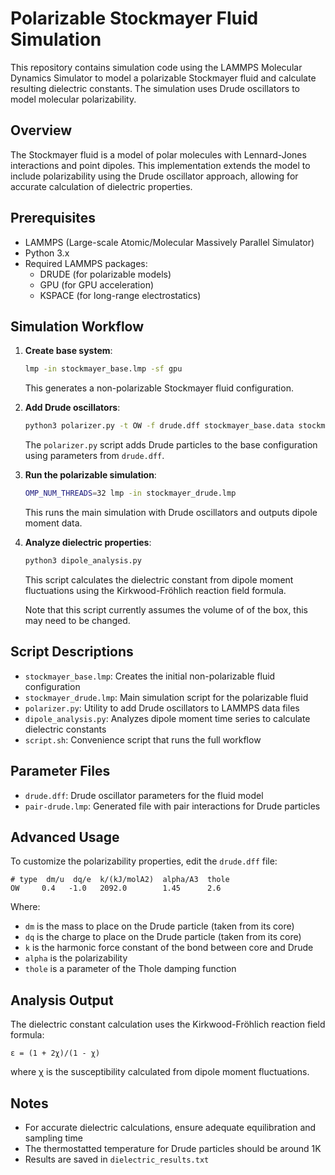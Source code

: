 # Polarizable Stockmayer Fluid Simulation

This repository contains simulation code using the LAMMPS Molecular Dynamics Simulator to model a polarizable Stockmayer fluid and calculate resulting dielectric constants. The simulation uses Drude oscillators to model molecular polarizability.

## Overview

The Stockmayer fluid is a model of polar molecules with Lennard-Jones interactions and point dipoles. This implementation extends the model to include polarizability using the Drude oscillator approach, allowing for accurate calculation of dielectric properties.

## Prerequisites

- LAMMPS (Large-scale Atomic/Molecular Massively Parallel Simulator)
- Python 3.x
- Required LAMMPS packages:
  - DRUDE (for polarizable models)
  - GPU (for GPU acceleration)
  - KSPACE (for long-range electrostatics)

## Simulation Workflow

1. **Create base system**:
   ```bash
   lmp -in stockmayer_base.lmp -sf gpu
   ```
   This generates a non-polarizable Stockmayer fluid configuration.

2. **Add Drude oscillators**:
   ```bash
   python3 polarizer.py -t OW -f drude.dff stockmayer_base.data stockmayer_drude.data
   ```
   The `polarizer.py` script adds Drude particles to the base configuration using parameters from `drude.dff`.

3. **Run the polarizable simulation**:
   ```bash
   OMP_NUM_THREADS=32 lmp -in stockmayer_drude.lmp
   ```
   This runs the main simulation with Drude oscillators and outputs dipole moment data.

4. **Analyze dielectric properties**:
   ```bash
   python3 dipole_analysis.py
   ```
   This script calculates the dielectric constant from dipole moment fluctuations using the Kirkwood-Fröhlich reaction field formula.

   Note that this script currently assumes the volume of of the box, this may need to be changed.

## Script Descriptions

- `stockmayer_base.lmp`: Creates the initial non-polarizable fluid configuration
- `stockmayer_drude.lmp`: Main simulation script for the polarizable fluid
- `polarizer.py`: Utility to add Drude oscillators to LAMMPS data files
- `dipole_analysis.py`: Analyzes dipole moment time series to calculate dielectric constants
- `script.sh`: Convenience script that runs the full workflow

## Parameter Files

- `drude.dff`: Drude oscillator parameters for the fluid model
- `pair-drude.lmp`: Generated file with pair interactions for Drude particles

## Advanced Usage

To customize the polarizability properties, edit the `drude.dff` file:
```
# type  dm/u  dq/e  k/(kJ/molA2)  alpha/A3  thole
OW     0.4   -1.0   2092.0        1.45      2.6
```

Where:
- `dm` is the mass to place on the Drude particle (taken from its core)
- `dq` is the charge to place on the Drude particle (taken from its core)
- `k` is the harmonic force constant of the bond between core and Drude
- `alpha` is the polarizability
- `thole` is a parameter of the Thole damping function

## Analysis Output

The dielectric constant calculation uses the Kirkwood-Fröhlich reaction field formula:
```
ε = (1 + 2χ)/(1 - χ)
```
where χ is the susceptibility calculated from dipole moment fluctuations.

## Notes

- For accurate dielectric calculations, ensure adequate equilibration and sampling time
- The thermostatted temperature for Drude particles should be around 1K
- Results are saved in `dielectric_results.txt`
